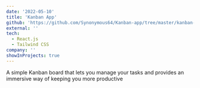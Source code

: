 ```yaml
---
date: '2022-05-10'
title: 'Kanban App'
github: 'https://github.com/Synonymous64/Kanban-app/tree/master/kanban-task-management-app'
external: ''
tech:
  - React.js
  - Tailwind CSS
company: ''
showInProjects: true
---
```


A simple Kanban board that lets you manage your tasks and provides an immersive way of keeping you more productive
